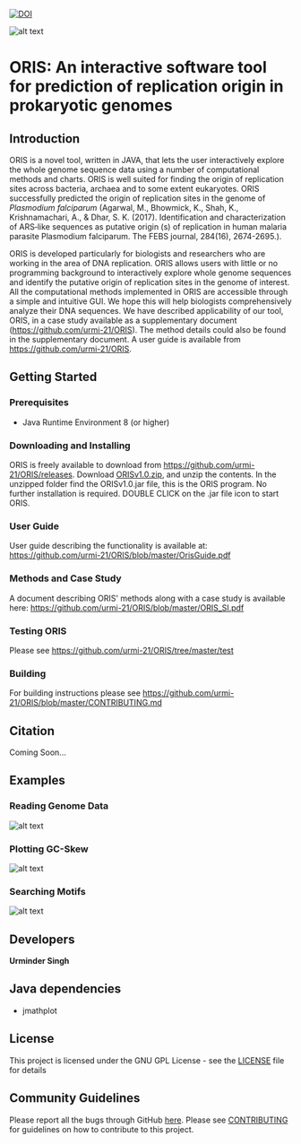 [![DOI](https://joss.theoj.org/papers/10.21105/joss.01589/status.svg)](https://doi.org/10.21105/joss.01589)

![alt text](https://github.com/urmi-21/ORIS/blob/master/figures/oldoris.png)
# ORIS: An interactive software tool for prediction of replication origin in prokaryotic genomes



## Introduction
ORIS is a novel tool, written in JAVA, that lets the user interactively explore the whole genome sequence data using a number of computational methods and charts. ORIS is well suited for finding the origin of replication sites across bacteria, archaea and to some extent eukaryotes. ORIS successfully predicted the origin of replication sites in the genome of *Plasmodium falciparum* (Agarwal, M., Bhowmick, K., Shah, K., Krishnamachari, A., & Dhar, S. K. (2017). Identification and characterization of ARS‐like sequences as putative origin (s) of replication in human malaria parasite Plasmodium falciparum. The FEBS journal, 284(16), 2674-2695.).

ORIS is developed particularly for biologists and researchers who are working in the area of DNA replication. ORIS allows users with little or no programming background to interactively explore whole genome sequences and identify the putative origin of replication sites in the genome of interest. All the computational methods implemented in ORIS are accessible through a simple and intuitive GUI. We hope this will help biologists comprehensively analyze their DNA sequences.
We have described applicability of our tool, ORIS, in a case study available as a supplementary document (https://github.com/urmi-21/ORIS). The method details could also be found in the supplementary document. A user guide is available from https://github.com/urmi-21/ORIS.

## Getting Started

### Prerequisites

* Java Runtime Environment 8 (or higher)



### Downloading and Installing

ORIS is freely available to download from https://github.com/urmi-21/ORIS/releases. Download [ORISv1.0.zip](https://github.com/urmi-21/ORIS/releases), and unzip the contents. In the unzipped folder find the ORISv1.0.jar file, this is the ORIS program. No further installation is required.
DOUBLE CLICK on the .jar file icon to start ORIS.

### User Guide
User guide describing the functionality is available at: https://github.com/urmi-21/ORIS/blob/master/OrisGuide.pdf

### Methods and Case Study
A document describing ORIS' methods along with a case study is available here: https://github.com/urmi-21/ORIS/blob/master/ORIS_SI.pdf

### Testing ORIS
Please see https://github.com/urmi-21/ORIS/tree/master/test

### Building
For building instructions please see https://github.com/urmi-21/ORIS/blob/master/CONTRIBUTING.md

## Citation
Coming Soon...


## Examples


### Reading Genome Data
![alt text](https://github.com/urmi-21/ORIS/blob/master/figures/open.gif)


### Plotting GC-Skew
![alt text](https://github.com/urmi-21/ORIS/blob/master/figures/GCskew.gif)

### Searching Motifs
![alt text](https://github.com/urmi-21/ORIS/blob/master/figures/DnaASearch.gif)




## Developers

**Urminder Singh**

## Java dependencies
* jmathplot

## License

This project is licensed under the GNU GPL License - see the [LICENSE](LICENSE) file for details

## Community Guidelines
Please report all the bugs through GitHub [here](https://github.com/urmi-21/ORIS/issues). Please see [CONTRIBUTING](https://github.com/urmi-21/ORIS/blob/master/CONTRIBUTING.md) for guidelines on how to contribute to this project.
